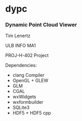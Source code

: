dypc
====

### Dynamic Point Cloud Viewer ###

Tim Lenertz

ULB INFO MA1

PROJ-H-402 Project


Dependencies:
- clang Compiler
- OpenGL + GLEW
- GLM
- CGAL
- wxWidgets
- wxformbuilder
- SQLite3
- HDF5 + HDF5 cpp
